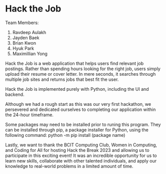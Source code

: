 # Hack the Job

Team Members:
1. Ravdeep Aulakh
2. Jayden Baek
3. Brian Kwon
4. Hyuk Park
5. Maximillian Yong

Hack the Job is a web application that helps users find relevant job postings. Rather than spending hours looking for the right job, users simply upload their resume or cover letter. In mere seconds, it searches through multiple job sites and returns jobs that best fit the user. 

Hack the Job is implemented purely with Python, including the UI and backend.

Although we had a rough start as this was our very first hackathon, we persevered and dedicated ourselves to completing our application within the 24-hour timeframe.

Some packages may need to be installed prior to runing this program. They can be installed through pip, a package installer for Python, using the following command: python -m pip install (package name)

Lastly, we want to thank the BCIT Computing Club, Women in Computing, and Coding for All for hosting Hack the Break 2023 and allowing us to participate in this exciting event! It was an incredible opportunity for us to learn new skills, collaborate with other talented individuals, and apply our knowledge to real-world problems in a limited amount of time.
